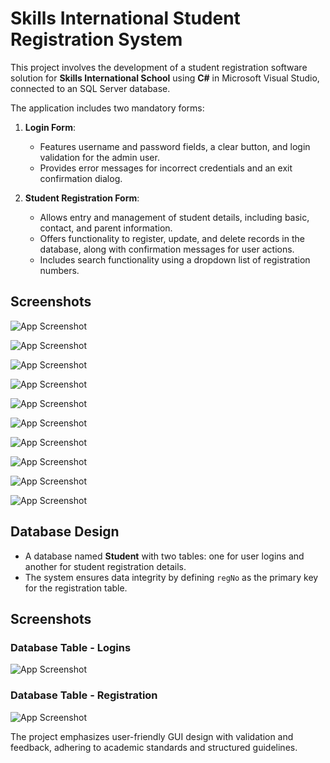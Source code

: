 
# Skills International Student Registration System 
This project involves the development of a student registration software solution for **Skills International School** using **C#** in Microsoft Visual Studio, connected to an SQL Server database. 

The application includes two mandatory forms:  
1. **Login Form**:  
   - Features username and password fields, a clear button, and login validation for the admin user.  
   - Provides error messages for incorrect credentials and an exit confirmation dialog.  

2. **Student Registration Form**:  
   - Allows entry and management of student details, including basic, contact, and parent information.  
   - Offers functionality to register, update, and delete records in the database, along with confirmation messages for user actions.  
   - Includes search functionality using a dropdown list of registration numbers.  



## Screenshots

![App Screenshot](https://github.com/user-attachments/assets/5e37e4e1-2e9f-4dc6-9a7f-a3f6adfb5ead)

![App Screenshot](https://github.com/user-attachments/assets/22d5d088-0718-43d6-8927-5673e74ffe5a)

![App Screenshot](https://github.com/user-attachments/assets/a1ebfa20-338d-44a7-802c-c8681ef43ea5)

![App Screenshot](https://github.com/user-attachments/assets/ab15d965-67f0-461f-b347-02d39cf8b915)

![App Screenshot](https://github.com/user-attachments/assets/f4f17a62-e636-4734-8cf7-ca5c1e6ff1ca)

![App Screenshot](https://github.com/user-attachments/assets/acc8f784-71c0-4949-9df4-d13d76546d48)

![App Screenshot](https://github.com/user-attachments/assets/b18d1497-1141-4822-adad-470af109e823)

![App Screenshot](https://github.com/user-attachments/assets/c93a9280-5fb7-4ad4-bc20-167ccfd5bb87)

![App Screenshot](https://github.com/user-attachments/assets/79fdf675-6fda-423a-be6d-7669d9257ad3)

![App Screenshot](https://github.com/user-attachments/assets/be72af0d-cc8b-488c-9f53-4ae74152bbfc)

## Database Design  
- A database named **Student** with two tables: one for user logins and another for student registration details.  
- The system ensures data integrity by defining `regNo` as the primary key for the registration table.  

## Screenshots
### Database Table - Logins

![App Screenshot](https://github.com/user-attachments/assets/fab53503-967b-4d0c-a2f3-19b9f822d61e)

### Database Table - Registration

![App Screenshot](https://github.com/user-attachments/assets/bfd22058-73fb-464e-ba78-a40bae472e4d)

The project emphasizes user-friendly GUI design with validation and feedback, adhering to academic standards and structured guidelines.  

